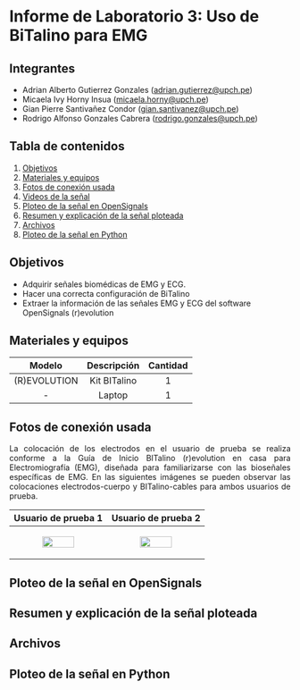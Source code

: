 # Informe de Laboratorio 3: Uso de BiTalino para EMG

## Integrantes
- Adrian Alberto Gutierrez Gonzales (adrian.gutierrez@upch.pe)
- Micaela Ivy Horny Insua (micaela.horny@upch.pe)
- Gian Pierre Santivañez Condor (gian.santivanez@upch.pe)
- Rodrigo Alfonso Gonzales Cabrera (rodrigo.gonzales@upch.pe)

## Tabla de contenidos
1. [Objetivos](#id1)
2. [Materiales y equipos](#id2)
3. [Fotos de conexión usada](#id3)
4. [Videos de la señal](#id4)
5. [Ploteo de la señal en OpenSignals](#id5)
6. [Resumen y explicación de la señal ploteada](#id6)
7. [Archivos](#id7)
8. [Ploteo de la señal en Python](#id8)

## **Objetivos** <a name="id1"></a>
- Adquirir señales biomédicas de EMG y ECG.
- Hacer una correcta configuración de BiTalino
- Extraer la información de las señales EMG y ECG del software OpenSignals (r)evolution

## **Materiales y equipos** <a name="id2"></a>
<div align="center">

|  **Modelo**  | **Descripción** | **Cantidad** |
|:------------:|:---------------:|:------------:|
| (R)EVOLUTION |   Kit BITalino  |       1      |
|       -      |      Laptop     |       1      |

</div>

## **Fotos de conexión usada** <a name="id3"></a>
<p style="text-align: justify;">
La colocación de los electrodos en el usuario de prueba se realiza conforme a la Guía de Inicio BITalino (r)evolution en casa para Electromiografía (EMG), diseñada para familiarizarse con las bioseñales específicas de EMG. En las siguientes imágenes se pueden observar las colocaciones electrodos-cuerpo y BITalino-cables para ambos usuarios de prueba.
</p>

<div align="center">

|  **Usuario de prueba 1**  | **Usuario de prueba 2** 
|:------------:|:---------------:|
|<p><img src="https://github.com/adri201022/ISB-Grupo-11/assets/164538327/9849a554-d809-40de-9e8d-308abb3c09d9" width="60%" height="60%"></p>|<p><img src="https://github.com/adri201022/ISB-Grupo-11/assets/164538327/889464c0-1196-4a90-b079-ade899835728" width="60%" height="60%"></p>|

</div>

## **Ploteo de la señal en OpenSignals** <a name="id5"></a>

## **Resumen y explicación de la señal ploteada** <a name="id6"></a>

## **Archivos** <a name="id7"></a>

## **Ploteo de la señal en Python** <a name="id8"></a>
